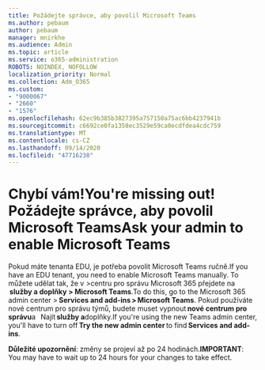 ```yaml
---
title: Požádejte správce, aby povolil Microsoft Teams
ms.author: pebaum
author: pebaum
manager: mnirkhe
ms.audience: Admin
ms.topic: article
ms.service: o365-administration
ROBOTS: NOINDEX, NOFOLLOW
localization_priority: Normal
ms.collection: Adm_O365
ms.custom:
- "9000067"
- "2660"
- "1576"
ms.openlocfilehash: 62ec9b385b3827395a757150a75ac6bb4237941b
ms.sourcegitcommit: c6692ce0fa1358ec3529e59ca0ecdfdea4cdc759
ms.translationtype: MT
ms.contentlocale: cs-CZ
ms.lasthandoff: 09/14/2020
ms.locfileid: "47716238"
---
```

# <a name="youre-missing-out-ask-your-admin-to-enable-microsoft-teams"></a><span data-ttu-id="817fa-102">Chybí vám!</span><span class="sxs-lookup"><span data-stu-id="817fa-102">You're missing out!</span></span> <span data-ttu-id="817fa-103">Požádejte správce, aby povolil Microsoft Teams</span><span class="sxs-lookup"><span data-stu-id="817fa-103">Ask your admin to enable Microsoft Teams</span></span>

<span data-ttu-id="817fa-104">Pokud máte tenanta EDU, je potřeba povolit Microsoft Teams ručně.</span><span class="sxs-lookup"><span data-stu-id="817fa-104">If you have an EDU tenant, you need to enable Microsoft Teams manually.</span></span> <span data-ttu-id="817fa-105">To můžete udělat tak, že v >centru pro správu Microsoft 365 přejdete na  **služby a doplňky > Microsoft Teams**.</span><span class="sxs-lookup"><span data-stu-id="817fa-105">To do this, go to the Microsoft 365 admin center > **Services and add-ins > Microsoft Teams**.</span></span> <span data-ttu-id="817fa-106">Pokud používáte nové centrum pro správu týmů, budete muset vypnout **nové centrum pro správu**a   Najít **služby a**doplňky.</span><span class="sxs-lookup"><span data-stu-id="817fa-106">If you're using the new Teams admin center, you'll have to turn off **Try the new admin center** to find **Services and add-ins**.</span></span> 

<span data-ttu-id="817fa-107">**Důležité upozornění**: změny se projeví až po 24 hodinách.</span><span class="sxs-lookup"><span data-stu-id="817fa-107">**IMPORTANT**: You may have to wait up to 24 hours for your changes to take effect.</span></span>